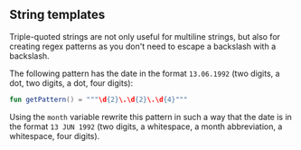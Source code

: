 ## String templates

Triple-quoted strings are not only useful for multiline strings, but also
for creating regex patterns as you don't need to escape a backslash with a backslash.

The following pattern has the date in the format `13.06.1992`
(two digits, a dot, two digits, a dot, four digits):

```kotlin
fun getPattern() = """\d{2}\.\d{2}\.\d{4}"""
```

Using the `month` variable rewrite this pattern in such a way that the date is in the format `13 JUN 1992`
(two digits, a whitespace, a month abbreviation, a whitespace, four digits).
